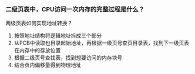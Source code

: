 ### 二级页表中，CPU访问一次内存的完整过程是什么？

两级页表如何实现地址转换？

1. 按照地址结构将逻辑地址拆成三个部分
2. 从PCB中读取也目录起始地址，再根据一级页号查页目录表，找到下一级页表在内存中的存放位置
3. 根据二级页号查找表，找到想要访问的内存块号
4. 结合页内偏移量得到物理地址
